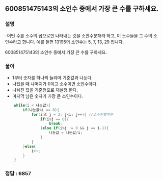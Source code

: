 ## 600851475143의 소인수 중에서 가장 큰 수를 구하세요.

### 설명
-어떤 수를 소수의 곱으로만 나타내는 것을 소인수분해라 하고, 이 소수들을 그 수의 소인수라고 합니다.
예를 들면 13195의 소인수는 5, 7, 13, 29 입니다.

600851475143의 소인수 중에서 가장 큰 수를 구하세요.

### 풀이

- 1부터 숫자를 하나씩 늘리며 기준값과 나눈다.
- 나눴을 때 나머지가 0이고 소수이면 소인수이다.
- 나눠진 값을 기준점으로 재설정 한다.
- 마지막 남은 숫자가 가장 큰 소인수이다.

```java
	while(i < 나눈값){
		if(나눈값%i == 0){
			for(int j = 2; j<i; j++){ //소수판별부분
				if(i%j == 0){
					break;
				}else if(i%j != 0 && j == i-1){
					나눈값 = 나눈값/i;
				}
			}
		}else{
			i++;
		}
	}
```

### 정답 : 6857